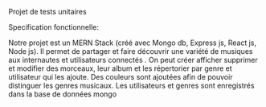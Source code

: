 Projet de tests unitaires

Specification fonctionnelle:

Notre projet est un MERN Stack (créé avec Mongo db, Express js, React js, Node js). Il permet de partager et faire découvrir une variété de musiques aux internautes et utilisateurs connectés .
On peut créer afficher supprimer et modifier des morceaux, leur album et les répertorier par genre et utilisateur qui les ajoute. Des couleurs sont ajoutées afin de pouvoir distinguer les genres musicaux.
Les utilisateurs et genres sont enregistrés dans la base de données mongo
